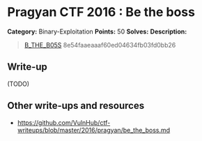 # Pragyan CTF 2016 : Be the boss

**Category:** Binary-Exploitation
**Points:** 50
**Solves:** 
**Description:**

> [B_THE_B05S](./B_THE_B05S) 8e54faaeaaaf60ed04634fb03fd0bb26


## Write-up

(TODO)

## Other write-ups and resources

* <https://github.com/VulnHub/ctf-writeups/blob/master/2016/pragyan/be_the_boss.md>
